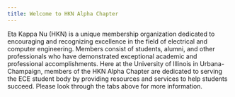 ```yaml
---
title: Welcome to HKN Alpha Chapter
---
```

Eta Kappa Nu (HKN) is a unique membership organization dedicated to encouraging and recognizing excellence in the field of electrical and computer engineering. Members consist of students, alumni, and other professionals who have demonstrated exceptional academic and professional accomplishments. Here at the University of Illinois in Urbana-Champaign, members of the HKN Alpha Chapter are dedicated to serving the ECE student body by providing resources and services to help students succeed. Please look through the tabs above for more information.
